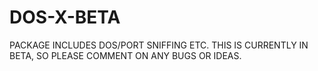 # DOS-X-BETA
PACKAGE INCLUDES DOS/PORT SNIFFING ETC.
THIS IS CURRENTLY IN BETA, SO PLEASE COMMENT ON ANY BUGS OR IDEAS. 
